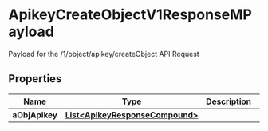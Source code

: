 

# ApikeyCreateObjectV1ResponseMPayload

Payload for the /1/object/apikey/createObject API Request

## Properties

Name | Type | Description | Notes
------------ | ------------- | ------------- | -------------
**aObjApikey** | [**List&lt;ApikeyResponseCompound&gt;**](ApikeyResponseCompound.md) |  | 



